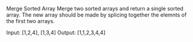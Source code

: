 Merge Sorted Array
Merge two sorted arrays and return a single sorted array. The new array should be made by splicing together the elemnts of the first two arrays.

Input: [1,2,4], [1,3,4]
Output: [1,1,2,3,4,4]